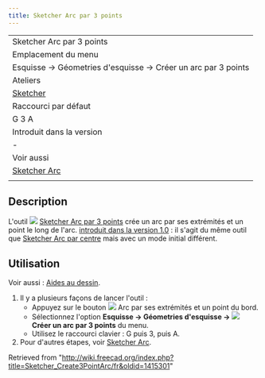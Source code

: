 ```yaml
---
title: Sketcher Arc par 3 points
---
```

|  |
| --- |
| Sketcher Arc par 3 points |
| Emplacement du menu |
| Esquisse → Géometries d'esquisse → Créer un arc par 3 points |
| Ateliers |
| [Sketcher](/Sketcher_Workbench/fr "Sketcher Workbench/fr") |
| Raccourci par défaut |
| G 3 A |
| Introduit dans la version |
| - |
| Voir aussi |
| [Sketcher Arc](/Sketcher_CreateArc/fr "Sketcher CreateArc/fr") |
|  |

## Description

L'outil ![](/images/Sketcher_Create3PointArc.svg) [Sketcher Arc par 3 points](/Sketcher_Create3PointArc "Sketcher Create3PointArc") crée un arc par ses extrémités et un point le long de l'arc. [introduit dans la version 1.0](/Release_notes_1.0/fr "Release notes 1.0/fr") : il s'agit du même outil que [Sketcher Arc par centre](/Sketcher_CreateArc/fr "Sketcher CreateArc/fr") mais avec un mode initial différent.

## Utilisation

Voir aussi : [Aides au dessin](/Sketcher_Workbench/fr#Aides_au_dessin "Sketcher Workbench/fr").

1. Il y a plusieurs façons de lancer l'outil :
   * Appuyez sur le bouton ![](/images/Sketcher_Create3PointArc.svg) Arc par ses extrémités et un point du bord.
   * Sélectionnez l'option **Esquisse → Géometries d'esquisse → ![](/images/Sketcher_Create3PointArc.svg) Créer un arc par 3 points** du menu.
   * Utilisez le raccourci clavier : G puis 3, puis A.
2. Pour d'autres étapes, voir [Sketcher Arc](/Sketcher_CreateArc/fr#Utilisation "Sketcher CreateArc/fr").

Retrieved from "<http://wiki.freecad.org/index.php?title=Sketcher_Create3PointArc/fr&oldid=1415301>"